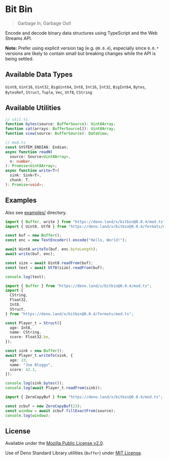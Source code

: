 # Bit Bin

> Garbage In, Garbage Out!

Encode and decode binary data structures using TypeScript and the Web Streams
API.

**Note:** Prefer using explicit version tag (e.g. `@0.0.4`), especially since
`0.0.*` versions are likely to contain small but breaking changes while the API
is being settled.

## Available Data Types

`Uint8`, `Uint16`, `Uint32`, `BigUint64`, `Int8`, `Int16`, `Int32`, `BigInt64`,
`Bytes`, `BytesRef`, `Struct`, `Tuple`, `Vec`, `Utf8`, `CString`

## Available Utilities

```ts
// util.ts
function bytes(source: BufferSource): Uint8Array;
function cat(arrays: BufferSource[]): Uint8Array;
function view(source: BufferSource): DataView;

// mod.ts
const SYSTEM_ENDIAN: Endian;
async function readN(
  source: Source<Uint8Array>,
  n: number,
): Promise<Uint8Array>;
async function write<T>(
  sink: Sink<T>,
  chunk: T,
): Promise<void>;
```

## Examples

Also see [examples/](./examples/) directory.

```ts
import { Buffer, write } from "https://deno.land/x/bitbin@0.0.4/mod.ts";
import { Uint8, Utf8 } from "https://deno.land/x/bitbin@0.0.4/formats/mod.ts";

const buf = new Buffer();
const enc = new TextEncoder().encode("Hello, World!");

await Uint8.writeTo(buf, enc.byteLength);
await write(buf, enc);

const size = await Uint8.readFrom(buf);
const text = await Utf8(size).readFrom(buf);

console.log(text);
```

```ts
import { Buffer } from "https://deno.land/x/bitbin@0.0.4/mod.ts";
import {
  CString,
  Float32,
  Int8,
  Struct,
} from "https://deno.land/x/bitbin@0.0.4/formats/mod.ts";

const Player_t = Struct({
  age: Int8,
  name: CString,
  score: Float32.be,
});

const sink = new Buffer();
await Player_t.writeTo(sink, {
  age: 23,
  name: "Joe Bloggs",
  score: 42.3,
});

console.log(sink.bytes());
console.log(await Player_t.readFrom(sink));
```

```ts
import { ZeroCopyBuf } from "https://deno.land/x/bitbin@0.0.4/mod.ts";

const zcbuf = new ZeroCopyBuf(23);
const window = await zcbuf.fillExactFrom(source);
console.log(window);
```

## License

Available under the [Mozilla Public License v2.0](./LICENSE).

Use of Deno Standard Library utilities (`Buffer`) under
[MIT License](https://github.com/denoland/deno_std/blob/main/LICENSE).
